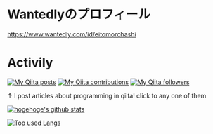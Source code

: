 # Wantedlyのプロフィール
https://www.wantedly.com/id/eitomorohashi
  
# Activily
[![My Qiita posts](https://qiita-badge.apiapi.app/s/eito1011/posts.svg)](http://qiita.com/eito1011) [![My Qiita contributions](https://qiita-badge.apiapi.app/s/eito1011/contributions.svg)](http://qiita.com/eito1011) [![My Qiita followers](https://qiita-badge.apiapi.app/s/eito1011/followers.svg)](http://qiita.com/eito1011)

↑ I post articles about programming in qiita! click to any one of them

<!-- リポジトリステータス -->
[![hogehoge's github stats](https://github-readme-stats.vercel.app/api?username=eito1011-JP&hide=contribs&count_private=true&show_icons=true&theme=tokyonight)](https://github.com/ユーザ名/)

<!-- ソースコード統計 -->
[![Top used Langs](https://github-readme-stats.vercel.app/api/top-langs/?username=eito1011-JP&layout=compact&theme=tokyonight)](https://github.com/ユーザ名/)


<!--
**eito1011-JP/eito1011-JP** is a ✨ _special_ ✨ repository because its `README.md` (this file) appears on your GitHub profile.>
